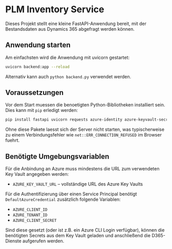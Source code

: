 # PLM Inventory Service

Dieses Projekt stellt eine kleine FastAPI-Anwendung bereit, 
mit der Bestandsdaten aus Dynamics 365 abgefragt werden können.

## Anwendung starten

Am einfachsten wird die Anwendung mit uvicorn gestartet:

```bash
uvicorn backend:app --reload
```

Alternativ kann auch `python backend.py` verwendet werden.

## Voraussetzungen

Vor dem Start muessen die benoetigten Python-Bibliotheken installiert sein.
Dies kann mit `pip` erledigt werden:

```bash
pip install fastapi uvicorn requests azure-identity azure-keyvault-secrets
```

Ohne diese Pakete laesst sich der Server nicht starten, was typischerweise zu
einem Verbindungsfehler wie `net::ERR_CONNECTION_REFUSED` im Browser fuehrt.

## Benötigte Umgebungsvariablen

Für die Anbindung an Azure muss mindestens die URL
zum verwendeten Key Vault angegeben werden:

- `AZURE_KEY_VAULT_URL` – vollständige URL des Azure Key Vaults

Für die Authentifizierung über einen Service Principal
benötigt `DefaultAzureCredential` zusätzlich folgende Variablen:

- `AZURE_CLIENT_ID`
- `AZURE_TENANT_ID`
- `AZURE_CLIENT_SECRET`

Sind diese gesetzt (oder ist z.B. ein Azure CLI Login verfügbar),
können die benötigten Secrets aus dem Key Vault geladen
und anschließend die D365-Dienste aufgerufen werden.
